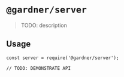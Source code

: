 # `@gardner/server`

> TODO: description

## Usage

```
const server = require('@gardner/server');

// TODO: DEMONSTRATE API
```
